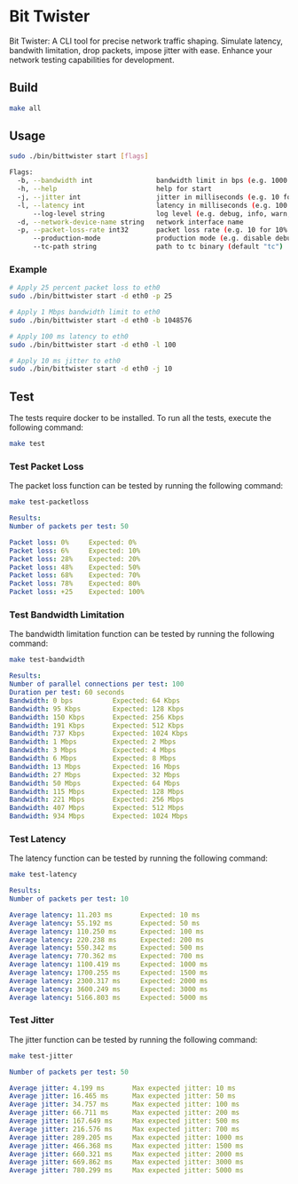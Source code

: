 # Bit Twister

Bit Twister: A CLI tool for precise network traffic shaping. Simulate latency, bandwith limitation, drop packets, impose jitter with ease. Enhance your network testing capabilities for development.

## Build

```bash
make all
```

## Usage

```bash
sudo ./bin/bittwister start [flags]

Flags:
  -b, --bandwidth int                bandwidth limit in bps (e.g. 1000 for 1Kbps)
  -h, --help                         help for start
  -j, --jitter int                   jitter in milliseconds (e.g. 10 for 10ms)
  -l, --latency int                  latency in milliseconds (e.g. 100 for 100ms)
      --log-level string             log level (e.g. debug, info, warn, error, dpanic, panic, fatal) (default "info")
  -d, --network-device-name string   network interface name
  -p, --packet-loss-rate int32       packet loss rate (e.g. 10 for 10% packet loss)
      --production-mode              production mode (e.g. disable debug logs)
      --tc-path string               path to tc binary (default "tc")
```

### Example

```bash
# Apply 25 percent packet loss to eth0
sudo ./bin/bittwister start -d eth0 -p 25
```
  
```bash
# Apply 1 Mbps bandwidth limit to eth0
sudo ./bin/bittwister start -d eth0 -b 1048576
```

```bash
# Apply 100 ms latency to eth0
sudo ./bin/bittwister start -d eth0 -l 100
```

```bash
# Apply 10 ms jitter to eth0
sudo ./bin/bittwister start -d eth0 -j 10
```

## Test

The tests require docker to be installed. To run all the tests, execute the following command:
  
```bash
make test
```

### Test Packet Loss

The packet loss function can be tested by running the following command:

```bash
make test-packetloss
```

```yaml
Results:
Number of packets per test: 50

Packet loss: 0%     Expected: 0%
Packet loss: 6%     Expected: 10%
Packet loss: 28%    Expected: 20%
Packet loss: 48%    Expected: 50%
Packet loss: 68%    Expected: 70%
Packet loss: 78%    Expected: 80%
Packet loss: +25    Expected: 100%
```

### Test Bandwidth Limitation

The bandwidth limitation function can be tested by running the following command:

```bash
make test-bandwidth
```

```yaml
Results:
Number of parallel connections per test: 100
Duration per test: 60 seconds
Bandwidth: 0 bps          Expected: 64 Kbps
Bandwidth: 95 Kbps        Expected: 128 Kbps
Bandwidth: 150 Kbps       Expected: 256 Kbps
Bandwidth: 191 Kbps       Expected: 512 Kbps
Bandwidth: 737 Kbps       Expected: 1024 Kbps
Bandwidth: 1 Mbps         Expected: 2 Mbps
Bandwidth: 3 Mbps         Expected: 4 Mbps
Bandwidth: 6 Mbps         Expected: 8 Mbps
Bandwidth: 13 Mbps        Expected: 16 Mbps
Bandwidth: 27 Mbps        Expected: 32 Mbps
Bandwidth: 50 Mbps        Expected: 64 Mbps
Bandwidth: 115 Mbps       Expected: 128 Mbps
Bandwidth: 221 Mbps       Expected: 256 Mbps
Bandwidth: 407 Mbps       Expected: 512 Mbps
Bandwidth: 934 Mbps       Expected: 1024 Mbps
```

### Test Latency

The latency function can be tested by running the following command:

```bash
make test-latency
```

```yaml
Results:
Number of packets per test: 10

Average latency: 11.203 ms       Expected: 10 ms
Average latency: 55.192 ms       Expected: 50 ms
Average latency: 110.250 ms      Expected: 100 ms
Average latency: 220.238 ms      Expected: 200 ms
Average latency: 550.342 ms      Expected: 500 ms
Average latency: 770.362 ms      Expected: 700 ms
Average latency: 1100.419 ms     Expected: 1000 ms
Average latency: 1700.255 ms     Expected: 1500 ms
Average latency: 2300.317 ms     Expected: 2000 ms
Average latency: 3600.249 ms     Expected: 3000 ms
Average latency: 5166.803 ms     Expected: 5000 ms
```

### Test Jitter

The jitter function can be tested by running the following command:

```bash
make test-jitter
```

```yaml
Number of packets per test: 50

Average jitter: 4.199 ms       Max expected jitter: 10 ms
Average jitter: 16.465 ms      Max expected jitter: 50 ms
Average jitter: 34.757 ms      Max expected jitter: 100 ms
Average jitter: 66.711 ms      Max expected jitter: 200 ms
Average jitter: 167.649 ms     Max expected jitter: 500 ms
Average jitter: 216.576 ms     Max expected jitter: 700 ms
Average jitter: 289.205 ms     Max expected jitter: 1000 ms
Average jitter: 466.368 ms     Max expected jitter: 1500 ms
Average jitter: 660.321 ms     Max expected jitter: 2000 ms
Average jitter: 669.862 ms     Max expected jitter: 3000 ms
Average jitter: 780.299 ms     Max expected jitter: 5000 ms
```
